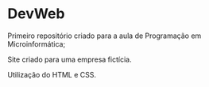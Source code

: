 # DevWeb
Primeiro repositório criado para a aula de Programação em Microinformática;

Site criado para uma empresa fictícia.

Utilização do HTML e CSS.
